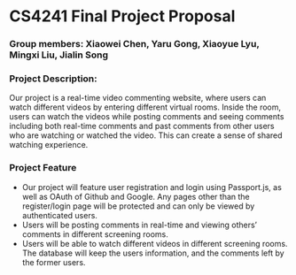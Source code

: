 # CS4241 Final Project Proposal

### Group members: Xiaowei Chen, Yaru Gong, Xiaoyue Lyu, Mingxi Liu, Jialin Song
### Project Description: 
Our project is a real-time video commenting website, where users can watch different videos by entering different virtual rooms. Inside the room, users can watch the videos while posting comments and seeing comments including both real-time comments and past comments from other users who are watching or watched the video. This can create a sense of shared watching experience. 
### Project Feature
- Our project will feature user registration and login using Passport.js, as well as OAuth of Github and Google. Any pages other than the register/login page will be protected and can only be viewed by authenticated users.
- Users will be posting comments in real-time and viewing others’ comments in different screening rooms.
- Users will be able to watch different videos in different screening rooms.
The database will keep the users information, and the comments left by the former users.



